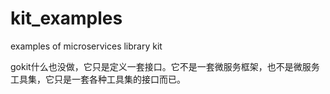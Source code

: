 # kit_examples
examples of microservices library kit 


gokit什么也没做，它只是定义一套接口。它不是一套微服务框架，也不是微服务工具集，它只是一套各种工具集的接口而已。

